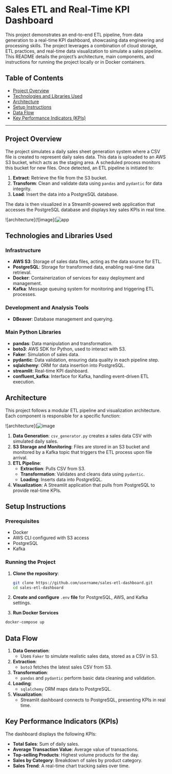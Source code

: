 # Sales ETL and Real-Time KPI Dashboard

This project demonstrates an end-to-end ETL pipeline, from data generation to a real-time KPI dashboard, showcasing data engineering and processing skills. The project leverages a combination of cloud storage, ETL practices, and real-time data visualization to simulate a sales pipeline. This README details the project’s architecture, main components, and instructions for running the project locally or in Docker containers.

## Table of Contents

- [Project Overview](#project-overview)
- [Technologies and Libraries Used](#technologies-and-libraries-used)
- [Architecture](#architecture)
- [Setup Instructions](#setup-instructions)
- [Data Flow](#data-flow)
- [Key Performance Indicators (KPIs)](#key-performance-indicators-kpis)

---

## Project Overview

The project simulates a daily sales sheet generation system where a CSV file is created to represent daily sales data. This data is uploaded to an AWS S3 bucket, which acts as the staging area. A scheduled process monitors this bucket for new files. Once detected, an ETL pipeline is initiated to:
1. **Extract**: Retrieve the file from the S3 bucket.
2. **Transform**: Clean and validate data using `pandas` and `pydantic` for data integrity.
3. **Load**: Insert the data into a PostgreSQL database.

The data is then visualized in a Streamlit-powered web application that accesses the PostgreSQL database and displays key sales KPIs in real time.

![architecture](![image](![app](https://github.com/user-attachments/assets/066cd9d0-4056-4812-9109-7f7ad9c09028)

## Technologies and Libraries Used

### Infrastructure
- **AWS S3**: Storage of sales data files, acting as the data source for ETL.
- **PostgreSQL**: Storage for transformed data, enabling real-time data retrieval.
- **Docker**: Containerization of services for easy deployment and management.
- **Kafka**: Message queuing system for monitoring and triggering ETL processes.

### Development and Analysis Tools
- **DBeaver**: Database management and querying.
  
### Main Python Libraries
- **pandas**: Data manipulation and transformation.
- **boto3**: AWS SDK for Python, used to interact with S3.
- **Faker**: Simulation of sales data.
- **pydantic**: Data validation, ensuring data quality in each pipeline step.
- **sqlalchemy**: ORM for data insertion into PostgreSQL.
- **streamlit**: Real-time KPI dashboard.
- **confluent_kafka**: Interface for Kafka, handling event-driven ETL execution.

## Architecture

This project follows a modular ETL pipeline and visualization architecture. Each component is responsible for a specific function:

![architecture](![image](https://github.com/user-attachments/assets/2e2d9a63-51da-42b4-b245-65fdf8cd7941)


1. **Data Generation**: `csv_generator.py` creates a sales data CSV with simulated daily sales.
2. **S3 Storage and Monitoring**: Files are stored in an S3 bucket and monitored by a Kafka topic that triggers the ETL process upon file arrival.
3. **ETL Pipeline**:
   - **Extraction**: Pulls CSV from S3.
   - **Transformation**: Validates and cleans data using `pydantic`.
   - **Loading**: Inserts data into PostgreSQL.
4. **Visualization**: A Streamlit application that pulls from PostgreSQL to provide real-time KPIs.

## Setup Instructions

### Prerequisites

- Docker
- AWS CLI configured with S3 access
- PostgreSQL
- Kafka
  
### Running the Project

1. **Clone the repository**:
   ```bash
   git clone https://github.com/username/sales-etl-dashboard.git
   cd sales-etl-dashboard
   ```
2. **Create and configure** `.env` **file** for PostgreSQL, AWS, and Kafka settings.


3. **Run Docker Services**
  
  ```bash
  docker-compose up
  ```


 ## Data Flow

1. **Data Generation**: 
   - Uses `Faker` to simulate realistic sales data, stored as a CSV in S3.
2. **Extraction**:
   - `boto3` fetches the latest sales CSV from S3.
3. **Transformation**:
   - `pandas` and `pydantic` perform basic data cleaning and validation.
4. **Loading**:
   - `sqlalchemy` ORM maps data to PostgreSQL.
5. **Visualization**:
   - Streamlit dashboard connects to PostgreSQL, presenting KPIs in real time.

## Key Performance Indicators (KPIs)

The dashboard displays the following KPIs:
- **Total Sales**: Sum of daily sales.
- **Average Transaction Value**: Average value of transactions.
- **Top-selling Products**: Highest volume products for the day.
- **Sales by Category**: Breakdown of sales by product category.
- **Sales Trend**: A real-time chart tracking sales over time.




